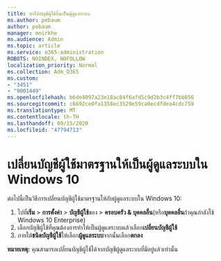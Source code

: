 ```yaml
---
title: ทำให้บัญชีผู้ใช้อื่นเป็นผู้ดูแลระบบ
ms.author: pebaum
author: pebaum
manager: mnirkhe
ms.audience: Admin
ms.topic: article
ms.service: o365-administration
ROBOTS: NOINDEX, NOFOLLOW
localization_priority: Normal
ms.collection: Adm_O365
ms.custom:
- "3451"
- "9001449"
ms.openlocfilehash: b6de4097a23e18ac84f6afd5c9d2b3c4ff7bb856
ms.sourcegitcommit: c6692ce0fa1358ec3529e59ca0ecdfdea4cdc759
ms.translationtype: MT
ms.contentlocale: th-TH
ms.lasthandoff: 09/15/2020
ms.locfileid: "47794713"
---
```

# <a name="change-a-standard-user-account-to-an-administrator-in-windows-10"></a>เปลี่ยนบัญชีผู้ใช้มาตรฐานให้เป็นผู้ดูแลระบบใน Windows 10

ต่อไปนี้เป็นวิธีการเปลี่ยนบัญชีผู้ใช้มาตรฐานให้กับผู้ดูแลระบบใน Windows 10:

1. ไปที่**เริ่ม**  >  **การตั้งค่า**  >  **บัญชีผู้ใช้**ของ  >  **ครอบครัว & บุคคลอื่น**(หรือ**บุคคลอื่น**ถ้าคุณกำลังใช้ Windows 10 Enterprise)
2. เลือกบัญชีผู้ใช้ที่คุณต้องการทำให้เป็นผู้ดูแลระบบแล้วเลือก**เปลี่ยนบัญชีผู้ใช้**
3. ภายใต้**ชนิดบัญชีผู้ใช้**ให้เลือก**ผู้ดูแลระบบ**จากนั้นเลือก**ตกลง**

**หมายเหตุ:** คุณสามารถเปลี่ยนบัญชีผู้ใช้ได้จากบัญชีผู้ดูแลระบบที่มีอยู่แล้วเท่านั้น